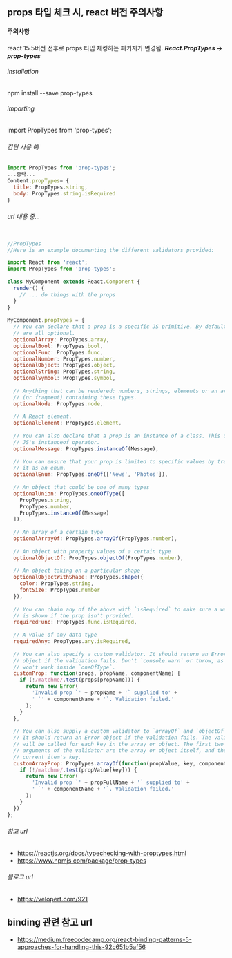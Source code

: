 ## props 타입 체크 시, react 버전 주의사항


#### 주의사항
react 15.5버전 전후로 props 타입 체킹하는 패키지가 변경됨. 
**_React.PropTypes -> prop-types_**


###### installation
npm install --save prop-types

###### importing
import PropTypes from 'prop-types';

###### 간단 사용 예

```js
import PropTypes from 'prop-types';
...중략...
Content.propTypes= {
  title: PropTypes.string,
  body: PropTypes.string.isRequired
}
```


###### url 내용 중...

```js

//PropTypes
//Here is an example documenting the different validators provided:

import React from 'react';
import PropTypes from 'prop-types';
 
class MyComponent extends React.Component {
  render() {
    // ... do things with the props
  }
}
 
MyComponent.propTypes = {
  // You can declare that a prop is a specific JS primitive. By default, these
  // are all optional.
  optionalArray: PropTypes.array,
  optionalBool: PropTypes.bool,
  optionalFunc: PropTypes.func,
  optionalNumber: PropTypes.number,
  optionalObject: PropTypes.object,
  optionalString: PropTypes.string,
  optionalSymbol: PropTypes.symbol,
 
  // Anything that can be rendered: numbers, strings, elements or an array
  // (or fragment) containing these types.
  optionalNode: PropTypes.node,
 
  // A React element.
  optionalElement: PropTypes.element,
 
  // You can also declare that a prop is an instance of a class. This uses
  // JS's instanceof operator.
  optionalMessage: PropTypes.instanceOf(Message),
 
  // You can ensure that your prop is limited to specific values by treating
  // it as an enum.
  optionalEnum: PropTypes.oneOf(['News', 'Photos']),
 
  // An object that could be one of many types
  optionalUnion: PropTypes.oneOfType([
    PropTypes.string,
    PropTypes.number,
    PropTypes.instanceOf(Message)
  ]),
 
  // An array of a certain type
  optionalArrayOf: PropTypes.arrayOf(PropTypes.number),
 
  // An object with property values of a certain type
  optionalObjectOf: PropTypes.objectOf(PropTypes.number),
 
  // An object taking on a particular shape
  optionalObjectWithShape: PropTypes.shape({
    color: PropTypes.string,
    fontSize: PropTypes.number
  }),
 
  // You can chain any of the above with `isRequired` to make sure a warning
  // is shown if the prop isn't provided.
  requiredFunc: PropTypes.func.isRequired,
 
  // A value of any data type
  requiredAny: PropTypes.any.isRequired,
 
  // You can also specify a custom validator. It should return an Error
  // object if the validation fails. Don't `console.warn` or throw, as this
  // won't work inside `oneOfType`.
  customProp: function(props, propName, componentName) {
    if (!/matchme/.test(props[propName])) {
      return new Error(
        'Invalid prop `' + propName + '` supplied to' +
        ' `' + componentName + '`. Validation failed.'
      );
    }
  },
 
  // You can also supply a custom validator to `arrayOf` and `objectOf`.
  // It should return an Error object if the validation fails. The validator
  // will be called for each key in the array or object. The first two
  // arguments of the validator are the array or object itself, and the
  // current item's key.
  customArrayProp: PropTypes.arrayOf(function(propValue, key, componentName, location, propFullName) {
    if (!/matchme/.test(propValue[key])) {
      return new Error(
        'Invalid prop `' + propFullName + '` supplied to' +
        ' `' + componentName + '`. Validation failed.'
      );
    }
  })
};
```



###### 참고 url
* https://reactjs.org/docs/typechecking-with-proptypes.html
* https://www.npmjs.com/package/prop-types

###### 블로그 url
* https://velopert.com/921

## binding 관련 참고 url
* https://medium.freecodecamp.org/react-binding-patterns-5-approaches-for-handling-this-92c651b5af56